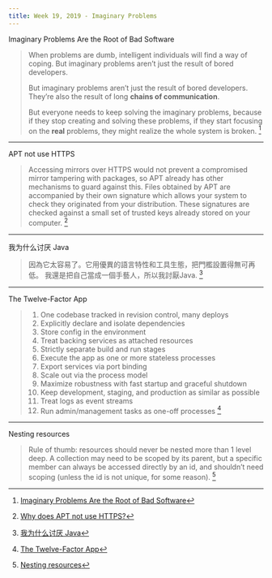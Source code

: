 ```yaml
---
title: Week 19, 2019 - Imaginary Problems
---
```


Imaginary Problems Are the Root of Bad Software

> When problems are dumb, intelligent individuals will find a way of coping. But imaginary problems aren’t just the result of bored developers. 
>
> But imaginary problems aren’t just the result of bored developers. They’re also the result of long **chains of communication**.
>
> But everyone needs to keep solving the imaginary problems, because if they stop creating and solving these problems, if they start focusing on the **real** problems, they might realize the whole system is broken. [^1]

---

APT not use HTTPS

> Accessing mirrors over HTTPS would not prevent a compromised mirror tampering with packages, so APT already has other mechanisms to guard against this.
> Files obtained by APT are accompanied by their own signature which allows your system to check they originated from your distribution. These signatures are checked against a small set of trusted keys already stored on your computer. [^2]

---

我为什么讨厌 Java

> 因為它太容易了。它用優異的語言特性和工具生態，把門檻設置得無可再低。
> 我還是把自己當成一個手藝人，所以我討厭Java. [^3]

---

The Twelve-Factor App

> 1. One codebase tracked in revision control, many deploys
> 2. Explicitly declare and isolate dependencies
> 3. Store config in the environment
> 4. Treat backing services as attached resources
> 5. Strictly separate build and run stages
> 6. Execute the app as one or more stateless processes
> 7. Export services via port binding
> 8. Scale out via the process model
> 9. Maximize robustness with fast startup and graceful shutdown
> 10. Keep development, staging, and production as similar as possible
> 11. Treat logs as event streams
> 12. Run admin/management tasks as one-off processes [^4]

---

Nesting resources

> Rule of thumb: resources should never be nested more than 1 level deep. A collection may need to be scoped by its parent, but a specific member can always be accessed directly by an id, and shouldn’t need scoping (unless the id is not unique, for some reason). [^5]


[^1]: [Imaginary Problems Are the Root of Bad Software](https://medium.com/s/story/imaginary-problems-d4f2921bd1b8)
[^2]: [Why does APT not use HTTPS?](https://whydoesaptnotusehttps.com)
[^3]: [我为什么讨厌 Java](https://yuheng.io/articles/i-hate-java.html)
[^4]: [The Twelve-Factor App](https://12factor.net/)
[^5]: [Nesting resources](http://weblog.jamisbuck.org/2007/2/5/nesting-resources)
